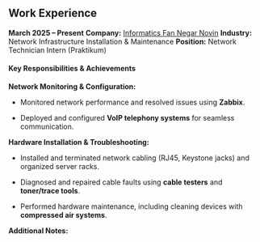 ## Work Experience
 
**March 2025 – Present** 
**Company:** [Informatics Fan Negar Novin](http://fannegar.net)
 **Industry:** Network Infrastructure Installation & Maintenance **Position:** Network Technician Intern (Praktikum)
 
#### **Key Responsibilities & Achievements**
 
**Network Monitoring & Configuration:**
 
 
- Monitored network performance and resolved issues using **Zabbix**.
 
- Deployed and configured **VoIP telephony systems** for seamless communication.
 

 
**Hardware Installation & Troubleshooting:**
 
 
- Installed and terminated network cabling (RJ45, Keystone jacks) and organized server racks.
 
- Diagnosed and repaired cable faults using **cable testers** and **toner/trace tools**.
 
- Performed hardware maintenance, including cleaning devices with **compressed air systems**.
 

 
**Additional Notes:**